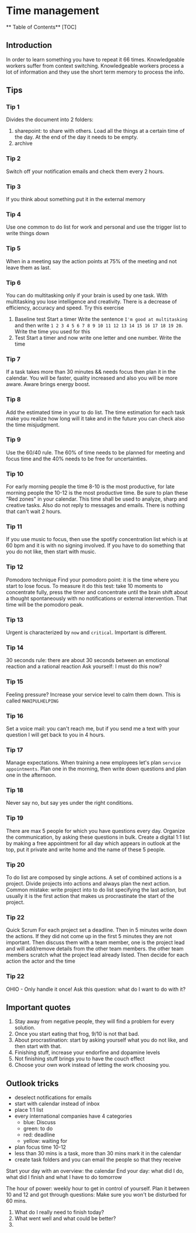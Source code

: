 # Time management

** Table of Contents**
[TOC]


## Introduction
In order to learn something you have to repeat it 66 times. 
Knowledgeable workers suffer from context switching. Knowledgeable workers process a lot of information and they use the short term memory to process the info.

## Tips
### Tip 1
Divides the document into 2 folders:
1. sharepoint: to share with others. Load all the things at a certain time of the day. At the end of the day it needs to be empty.
1. archive
### Tip 2
Switch off your notification emails and check them every 2 hours. 

### Tip 3
If you think about something put it in the external memory

### Tip 4
Use one common to do list for work and personal and use the trigger list to write things down

### Tip 5
When in a meeting say the action points at 75% of the meeting and not leave them as last. 

### Tip 6
You can do multitasking only if your brain is used by one task. With multitasking you lose intelligence and creativity. There is a decrease of efficiency, accuracy and speed. 
Try this exercise
1. Baseline test
    Start a timer
    Write the sentence `I'm good at multitasking` and then write `1 2 3 4 5 6 7 8 9 10 11 12 13 14 15 16 17 18 19 20`. 
    Write the time you used for this
1. Test
    Start a timer and now write one letter and one number.
    Write the time

### Tip 7
If a task takes more than 30 minutes && needs focus then plan it in the calendar. You will be faster, quality increased and also you will be more aware. Aware brings energy boost.

### Tip 8
Add the estimated time in your to do list. 
The time estimation for each task make you realize how long will it take and in the future you can check also the time misjudgment.

### Tip 9
Use the 60/40 rule. The 60% of time needs to be planned for meeting and focus time and the 40% needs to be free for uncertainties. 

### Tip 10
For early morning people the time 8-10 is the most productive, for late morning people the 10-12 is the most productive time. Be sure to plan these "Red zones" in your calendar. This time shall be used to analyze, sharp and creative tasks. Also do not reply to messages and emails. There is nothing that can't wait 2 hours. 

### Tip 11
If you use music to focus, then use the spotify concentration list which is at 60 bpm and it is with no signing involved. If you have to do something that you do not like, then start with music. 

### Tip 12
Pomodoro technique
Find your pomodoro point: it is the time where you start to lose focus. To measure it do this test: take 10 moments to concentrate fully, press the timer and concentrate until the brain shift about a thought spontaneously with no notifications or external intervention. That time will be the pomodoro peak.

### Tip 13
Urgent is characterized by `now` and `critical`. Important is different.

### Tip 14
30 seconds rule: there are about 30 seconds between an emotional reaction and a rational reaction
Ask yourself: I must do this now?

### Tip 15
Feeling pressure? Increase your service level to calm them down. This is called `MANIPULHELPING`

### Tip 16
Set a voice mail: you can't reach me, but if you send me a text with your question I will get back to you in 4 hours.

### Tip 17
Manage expectations. When training a new employees let's plan `service appointments`. Plan one in the morning, then write down questions and plan one in the afternoon. 

### Tip 18
Never say no, but say yes under the right conditions.

### Tip 19
There are max 5 people for which you have questions every day. Organize the communication, by asking these questions in bulk. Create a digital 1:1 list by making a free appointment for all day which appears in outlook at the top, put it private and write home and the name of these 5 people. 

### Tip 20
To do list are composed by single actions. 
A set of combined actions is a project. Divide projects into actions and always plan the next action.
Common mistake: write project into to do list specifying the last action, but usually it is the first action that makes us procrastinate the start of the project. 

### Tip 22
Quick Scrum
For each project set a deadline. Then in 5 minutes write down the actions. If they did not come up in the first 5 minutes they are not important. Then discuss them with a team member, one is the project lead and will add/remove details from the other team members. the other team members scratch what the project lead already listed. Then decide for each action the actor and the time

### Tip 22
OHIO - Only handle it once! 
Ask this question: what do I want to do with it?

## Important quotes
1. Stay away from negative people, they will find a problem for every solution.
1. Once you start eating that frog, 9/10 is not that bad.
1. About procrastination: start by asking yourself what you do not like, and then start with that. 
1. Finishing stuff, increase your endorfine and dopamine levels
1. Not finishing stuff brings you to have the couch effect
1. Choose your own work instead of letting the work choosing you.

## Outlook tricks

- deselect notifications for emails
- start with calendar instead of inbox
- place 1:1 list
- every international companies have 4 categories
    - blue: Discuss
    - green: to do
    - red: deadline
    - yellow: waiting for
- plan focus time 10-12
- less than 30 mins is a task, more than 30 mins mark it in the calendar
- create task folders and you can email the people so that they receive

Start your day with an overview: the calendar
End your day: what did I do, what did I finish and what I have to do tomorrow

The hour of power: weekly hour to get in control of yourself. Plan it between 10 and 12 and got through questions:
Make sure you won't be disturbed for 60 mins.

1. What do I really need to finish today?
1. What went well and what could be better?
1. 
